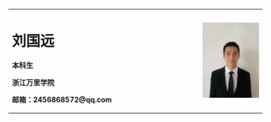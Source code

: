 <table border="0">
  <tr>
    <td width="75%">
      <h1>刘国远</h1>
      <p><b>本科生</b></p>
      <p><b>浙江万里学院</b></p>
      <p><b>邮箱：2456868572@qq.com</b></p>
      <p><b></b></p>
    </td>
    <td width="25%">
      <img src="微信图片_20200205203820.jpg" width="100%">    
    </td>
  </tr>
</table>
